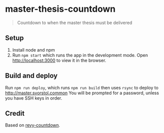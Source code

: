 # master-thesis-countdown
> Countdown to when the master thesis must be delivered

## Setup

1. Install node and npm
2. Run `npm start` which runs the app in the development mode. Open [http://localhost:3000](http://localhost:3000) to view it in the browser.

## Build and deploy

Run `npm run deploy`, which runs `npm run build` then uses `rsync` to deploy to http://master.svorstol.common
You will be prompted for a password, unless you have SSH keys in order.

## Credit
Based on [revy-countdown](https://github.com/andybb/revy-countdown).
